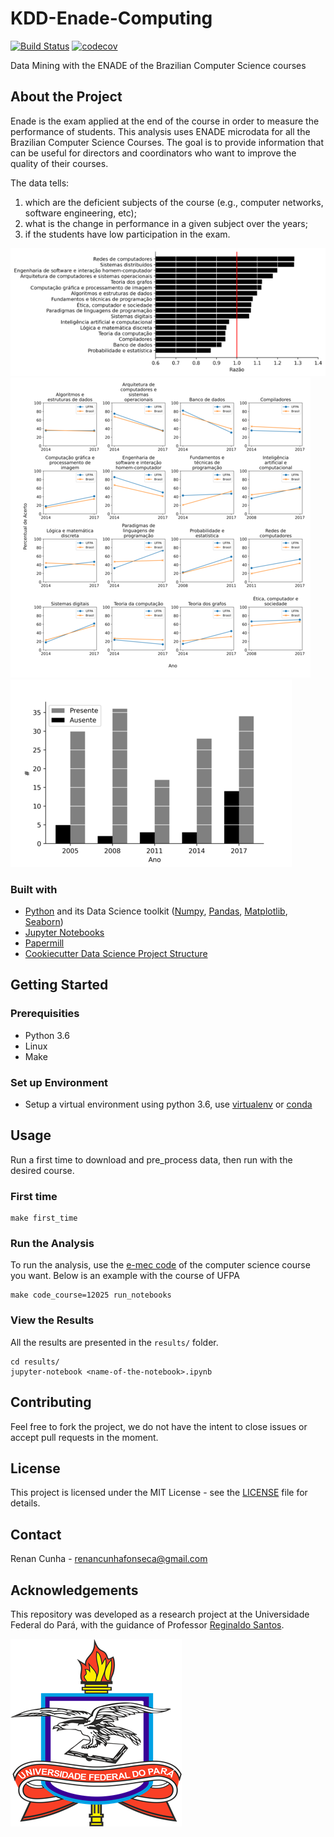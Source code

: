 # KDD-Enade-Computing

[![Build Status](https://travis-ci.com/renan-cunha/KDD-Enade-Computing.svg?token=HVUZn2CgFZmexfaxxwwt&branch=master)](https://travis-ci.com/renan-cunha/KDD-HigherEduBR) [![codecov](https://codecov.io/gh/renan-cunha/KDD-HigherEduBR/branch/master/graph/badge.svg?token=WZZTE0Y1A6)](https://codecov.io/gh/renan-cunha/KDD-HigherEduBR)

Data Mining with the ENADE of the Brazilian Computer Science courses

## About the Project

Enade is the exam applied at the end of the course in order to measure the performance of students.
This analysis uses ENADE microdata for all the Brazilian Computer Science Courses.
The goal is to provide information that can be useful for directors and coordinators
who want to improve the quality of their courses. 

The data tells:

1. which are the deficient subjects of the course (e.g., computer networks, software engineering, etc);
2. what is the change in performance in a given subject over the years; 
3. if the students have low participation in the exam. 

![](docs/subject_analysis_score.resized.png)
![Imgur](docs/difference_years.resized.png)
![](docs/student_frequency.resized.png)

### Built with

* [Python](https://www.python.org/) and its Data Science toolkit ([Numpy](https://numpy.org/), [Pandas](https://pandas.pydata.org/),
  [Matplotlib](https://matplotlib.org/), [Seaborn](https://seaborn.pydata.org/))
* [Jupyter Notebooks](https://jupyter.org/)
* [Papermill](https://papermill.readthedocs.io/)
* [Cookiecutter Data Science Project Structure](https://drivendata.github.io/cookiecutter-data-science/)

## Getting Started

### Prerequisities

* Python 3.6
* Linux
* Make

### Set up Environment

* Setup a virtual environment using python 3.6, use 
  [virtualenv](https://docs.python-guide.org/dev/virtualenvs/#lower-level-virtualenv) 
  or [conda](https://docs.conda.io/projects/conda/en/latest/user-guide/tasks/manage-environments.html)
## Usage

Run a first time to download and pre_process data, 
then run with the desired course.

### First time

```
make first_time
```

### Run the Analysis

To run the analysis, use the [e-mec code](https://emec.mec.gov.br/) of the computer science course you want. Below is an example with the course of UFPA

```
make code_course=12025 run_notebooks
```

### View the Results

All the results are presented in the ```results/``` folder.

```
cd results/
jupyter-notebook <name-of-the-notebook>.ipynb
```

## Contributing

Feel free to fork the project, we do not have the intent to close issues or accept pull requests in the moment.

## License

This project is licensed under the MIT License - see the [LICENSE](https://github.com/renan-cunha/KDD-HigherEduBR/blob/master/LICENSE) file 
for details.

## Contact

Renan Cunha - [renancunhafonseca@gmail.com](renancunhafonseca@gmail.com)

## Acknowledgements

This repository was developed as a research project at the Universidade Federal do Pará, with the guidance of Professor [Reginaldo Santos](https://www.escavador.com/sobre/5457885/reginaldo-cordeiro-dos-santos-filho).

[![UFPA](docs/logo_ufpa_github_footer.png)](https://portal.ufpa.br/ "Visite o site da UFPA")
